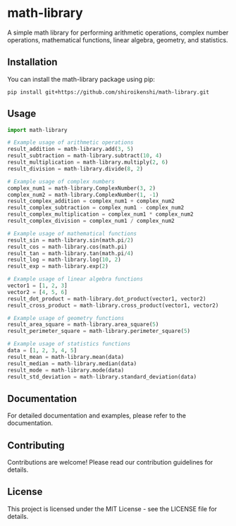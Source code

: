 # math-library

A simple math library for performing arithmetic operations, complex number operations, mathematical functions, linear algebra, geometry, and statistics.

## Installation

You can install the math-library package using pip:

```terminal
pip install git+https://github.com/shiroikenshi/math-library.git
```

## Usage

```python
import math-library

# Example usage of arithmetic operations
result_addition = math-library.add(3, 5)
result_subtraction = math-library.subtract(10, 4)
result_multiplication = math-library.multiply(2, 6)
result_division = math-library.divide(8, 2)

# Example usage of complex numbers
complex_num1 = math-library.ComplexNumber(3, 2)
complex_num2 = math-library.ComplexNumber(1, -1)
result_complex_addition = complex_num1 + complex_num2
result_complex_subtraction = complex_num1 - complex_num2
result_complex_multiplication = complex_num1 * complex_num2
result_complex_division = complex_num1 / complex_num2

# Example usage of mathematical functions
result_sin = math-library.sin(math.pi/2)
result_cos = math-library.cos(math.pi)
result_tan = math-library.tan(math.pi/4)
result_log = math-library.log(10, 2)
result_exp = math-library.exp(2)

# Example usage of linear algebra functions
vector1 = [1, 2, 3]
vector2 = [4, 5, 6]
result_dot_product = math-library.dot_product(vector1, vector2)
result_cross_product = math-library.cross_product(vector1, vector2)

# Example usage of geometry functions
result_area_square = math-library.area_square(5)
result_perimeter_square = math-library.perimeter_square(5)

# Example usage of statistics functions
data = [1, 2, 3, 4, 5]
result_mean = math-library.mean(data)
result_median = math-library.median(data)
result_mode = math-library.mode(data)
result_std_deviation = math-library.standard_deviation(data)
```

## Documentation

For detailed documentation and examples, please refer to the documentation.

## Contributing

Contributions are welcome! Please read our contribution guidelines for details.

## License

This project is licensed under the MIT License - see the LICENSE file for details.